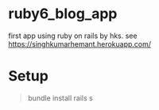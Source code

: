 # ruby6_blog_app

first app using ruby on rails by hks. see https://singhkumarhemant.herokuapp.com/

# Setup
> bundle install
> rails s
